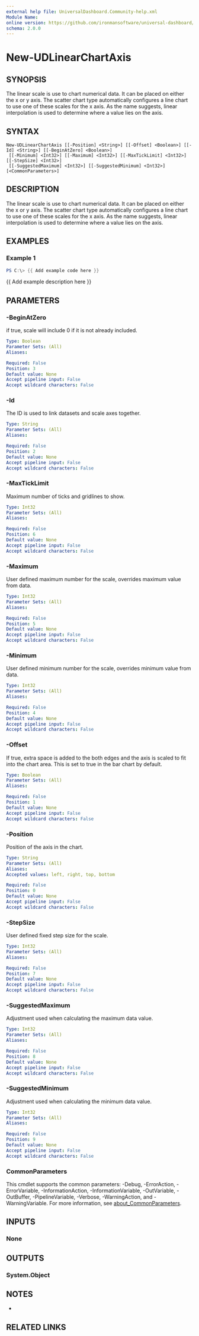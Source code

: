 ```yaml
---
external help file: UniversalDashboard.Community-help.xml
Module Name:
online version: https://github.com/ironmansoftware/universal-dashboard/blob/master/src/UniversalDashboard/Help/New-UDInput.md
schema: 2.0.0
---
```


# New-UDLinearChartAxis

## SYNOPSIS
The linear scale is use to chart numerical data.
It can be placed on either the x or y axis.
The scatter chart type automatically configures a line chart to use one of these scales for the x axis.
As the name suggests, linear interpolation is used to determine where a value lies on the axis.

## SYNTAX

```
New-UDLinearChartAxis [[-Position] <String>] [[-Offset] <Boolean>] [[-Id] <String>] [[-BeginAtZero] <Boolean>]
 [[-Minimum] <Int32>] [[-Maximum] <Int32>] [[-MaxTickLimit] <Int32>] [[-StepSize] <Int32>]
 [[-SuggestedMaximum] <Int32>] [[-SuggestedMinimum] <Int32>] [<CommonParameters>]
```

## DESCRIPTION
The linear scale is use to chart numerical data.
It can be placed on either the x or y axis.
The scatter chart type automatically configures a line chart to use one of these scales for the x axis.
As the name suggests, linear interpolation is used to determine where a value lies on the axis.

## EXAMPLES

### Example 1
```powershell
PS C:\> {{ Add example code here }}
```

{{ Add example description here }}

## PARAMETERS

### -BeginAtZero
if true, scale will include 0 if it is not already included.

```yaml
Type: Boolean
Parameter Sets: (All)
Aliases:

Required: False
Position: 3
Default value: None
Accept pipeline input: False
Accept wildcard characters: False
```

### -Id
The ID is used to link datasets and scale axes together.

```yaml
Type: String
Parameter Sets: (All)
Aliases:

Required: False
Position: 2
Default value: None
Accept pipeline input: False
Accept wildcard characters: False
```

### -MaxTickLimit
Maximum number of ticks and gridlines to show.

```yaml
Type: Int32
Parameter Sets: (All)
Aliases:

Required: False
Position: 6
Default value: None
Accept pipeline input: False
Accept wildcard characters: False
```

### -Maximum
User defined maximum number for the scale, overrides maximum value from data.

```yaml
Type: Int32
Parameter Sets: (All)
Aliases:

Required: False
Position: 5
Default value: None
Accept pipeline input: False
Accept wildcard characters: False
```

### -Minimum
User defined minimum number for the scale, overrides minimum value from data.

```yaml
Type: Int32
Parameter Sets: (All)
Aliases:

Required: False
Position: 4
Default value: None
Accept pipeline input: False
Accept wildcard characters: False
```

### -Offset
If true, extra space is added to the both edges and the axis is scaled to fit into the chart area.
This is set to true in the bar chart by default.

```yaml
Type: Boolean
Parameter Sets: (All)
Aliases:

Required: False
Position: 1
Default value: None
Accept pipeline input: False
Accept wildcard characters: False
```

### -Position
Position of the axis in the chart.

```yaml
Type: String
Parameter Sets: (All)
Aliases:
Accepted values: left, right, top, bottom

Required: False
Position: 0
Default value: None
Accept pipeline input: False
Accept wildcard characters: False
```

### -StepSize
User defined fixed step size for the scale.

```yaml
Type: Int32
Parameter Sets: (All)
Aliases:

Required: False
Position: 7
Default value: None
Accept pipeline input: False
Accept wildcard characters: False
```

### -SuggestedMaximum
Adjustment used when calculating the maximum data value.

```yaml
Type: Int32
Parameter Sets: (All)
Aliases:

Required: False
Position: 8
Default value: None
Accept pipeline input: False
Accept wildcard characters: False
```

### -SuggestedMinimum
Adjustment used when calculating the minimum data value.

```yaml
Type: Int32
Parameter Sets: (All)
Aliases:

Required: False
Position: 9
Default value: None
Accept pipeline input: False
Accept wildcard characters: False
```

### CommonParameters
This cmdlet supports the common parameters: -Debug, -ErrorAction, -ErrorVariable, -InformationAction, -InformationVariable, -OutVariable, -OutBuffer, -PipelineVariable, -Verbose, -WarningAction, and -WarningVariable. For more information, see [about_CommonParameters](http://go.microsoft.com/fwlink/?LinkID=113216).

## INPUTS

### None
## OUTPUTS

### System.Object
## NOTES
*

## RELATED LINKS
